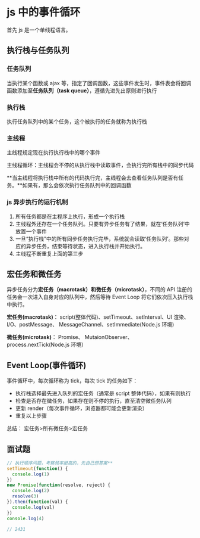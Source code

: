 # js 中的事件循环

首先 js 是一个单线程语言。

## 执行栈与任务队列

### 任务队列

当执行某个函数或 ajax 等，指定了回调函数，这些事件发生时，事件表会将回调函数添加至**任务队列（task queue）**，遵循先进先出原则进行执行

### 执行栈

执行任务队列中的某个任务，这个被执行的任务就称为执行栈

### 主线程

主线程规定现在执行执行栈中的哪个事件

主线程循环：主线程会不停的从执行栈中读取事件，会执行完所有栈中的同步代码

**当主线程将执行栈中所有的代码执行完，主线程会去查看任务队列是否有任务。**如果有，那么会依次执行任务队列中的回调函数

### js 异步执行的运行机制

1. 所有任务都是在主程序上执行，形成一个执行栈
2. 主线程外还存在一个任务队列。只要有异步任务有了结果，就在‘任务队列’中放置一个事件
3. 一旦“执行栈”中的所有同步任务执行完毕，系统就会读取‘任务队列’。那些对应的异步任务，结束等待状态，进入执行栈并开始执行。
4. 主线程不断重复上面的第三步

## 宏任务和微任务

异步任务分为**宏任务（macrotask）**和**微任务（microtask）**，不同的 API 注册的任务会一次进入自身对应的队列中，然后等待 Event Loop 将它们依次压入执行栈中执行。

**宏任务(macrotask)**：
script(整体代码)、setTimeout、setInterval、UI 渲染、 I/O、postMessage、 MessageChannel、setImmediate(Node.js 环境)

**微任务(microtask)**：
Promise、 MutaionObserver、process.nextTick(Node.js 环境）

## Event Loop(事件循环)

事件循环中，每次循环称为 tick，每次 tick 的任务如下：

- 执行栈选择最先进入队列的宏任务（通常是 script 整体代码），如果有则执行
- 检查是否存在微任务，如果存在则不停的执行，直至清空微任务队列
- 更新 render（每次事件循环，浏览器都可能会更新渲染）
- 重复以上步骤

总结： 宏任务>所有微任务>宏任务

## 面试题

```js
// 执行顺序问题，考察频率挺高的，先自己想答案**
setTimeout(function() {
  console.log(1)
})
new Promise(function(resolve, reject) {
  console.log(2)
  resolve(3)
}).then(function(val) {
  console.log(val)
})
console.log(4)

// 2431
```

